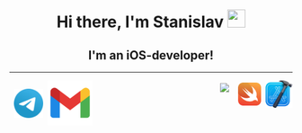 <h1 align="center"> Hi there, I'm Stanislav <img src="https://github.com/blackcater/blackcater/raw/main/images/Hi.gif" height="32" width="32"></h1>
<h2 align="center">I'm an iOS-developer!</h2>
<hr>

<a href="https://developer.apple.com" target="_blank"> 
	<img align="right"  width="48" src="images/xcode.svg"/></a>
<a href="https://developer.apple.com/swift" target="_blank"> 
	<img align="right"  width="41" hspace="8" vspace="4" src="images/swift.svg"/></a>
<a href="https://www.codewars.com/users/Stanislav96RUS" target="_blank"> 
	<img align="right"  vspace="5" hspace="8" src="https://www.codewars.com/users/Stanislav96RUS/badges/large"/></a>
	<!-- #### Connect with me: -->


<a href="http://t.me/StanWhiteZ" target="_blank"> 
	<img align="left"  vspace="15" hspace="8" width="52" src="images/telegram.svg"/></a>
<a href="mailto:malyukovstanislav@gmail.com" target="_blank"> 
	<img align="left"  width="80" src="images/gmail.svg"/></a>